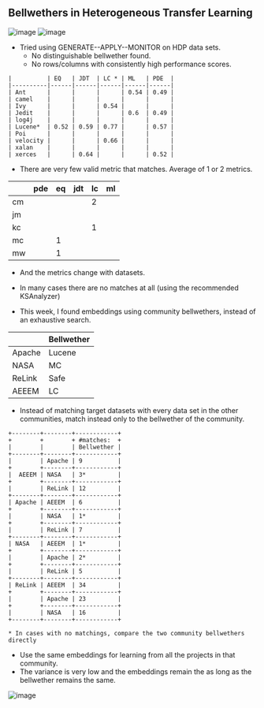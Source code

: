 Bellwethers in Heterogeneous Transfer Learning
-----

![image](https://cloud.githubusercontent.com/assets/1433964/18680294/1a4d9bf0-7f31-11e6-9e30-64877d19ea74.png)
![image](https://cloud.githubusercontent.com/assets/1433964/18680297/1db7e868-7f31-11e6-8431-c6a6df3d9dbe.png)


+ Tried using GENERATE--APPLY--MONITOR on HDP data sets. 
    - No distinguishable bellwether found.
    - No rows/columns with consistently high performance scores.
```
|          | EQ   | JDT  | LC * | ML   | PDE  |
|----------|------|------|------|------|------|
| Ant      |      |      |      | 0.54 | 0.49 |
| camel    |      |      |      |      |      |
| Ivy      |      |      | 0.54 |      |      |
| Jedit    |      |      |      | 0.6  | 0.49 |
| log4j    |      |      |      |      |      |
| Lucene*  | 0.52 | 0.59 | 0.77 |      | 0.57 |
| Poi      |      |      |      |      |      |
| velocity |      |      | 0.66 |      |      |
| xalan    |      |      |      |      |      |
| xerces   |      | 0.64 |      |      | 0.52 |
```
+ There are very few valid metric that matches. Average of 1 or 2 metrics.

|    | pde | eq | jdt | lc | ml |
|----|-----|----|-----|----|----|
| cm |     |    |     | 2  |    |
| jm |     |    |     |    |    |
| kc |     |    |     | 1  |    |
| mc |     | 1  |     |    |    |
| mw |     | 1  |     |    |    |

+ And the metrics change with datasets.
+ In many cases there are no matches at all (using the recommended KSAnalyzer)

+ This week, I found embeddings using community bellwethers, instead of an exhaustive search.

|        | Bellwether |
|--------|------------|
| Apache | Lucene     |
| NASA   | MC         |
| ReLink | Safe       |
| AEEEM  | LC         |


+ Instead of matching target datasets with every data set in the other communities, match instead only to the bellwether of the community.

```
+--------+--------+------------+
+        +        + #matches:  +
|        |        | Bellwether |
+--------+--------+------------+
|        | Apache | 9          |
+        +--------+------------+
|  AEEEM | NASA   | 3*         |
+        +--------+------------+
|        | ReLink | 12         |
+--------+--------+------------+
| Apache | AEEEM  | 6          |
+        +--------+------------+
|        | NASA   | 1*         |
+        +--------+------------+
|        | ReLink | 7          |
+--------+--------+------------+
| NASA   | AEEEM  | 1*         |
+        +--------+------------+
|        | Apache | 2*         |
+        +--------+------------+
|        | ReLink | 5          |
+--------+--------+------------+
| ReLink | AEEEM  | 34         |
+        +--------+------------+
|        | Apache | 23         |
+        +--------+------------+
|        | NASA   | 16         |
+--------+--------+------------+

* In cases with no matchings, compare the two community bellwethers directly
```
+ Use the same embeddings for learning from all the projects in that community. 
+ The variance is very low and the embeddings remain the as long as the bellwether remains the same.



![image](https://cloud.githubusercontent.com/assets/1433964/18683314/bb73e438-7f3d-11e6-9498-d09134e35384.png)
